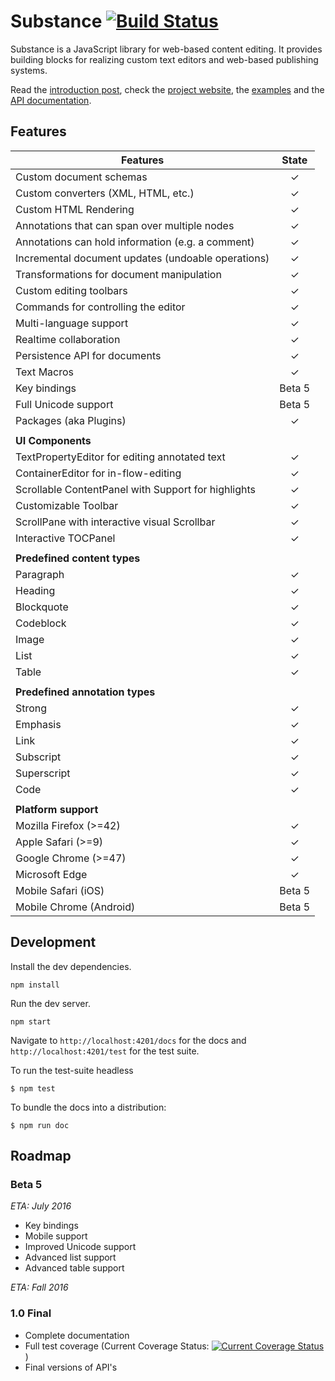 # Substance [![Build Status](https://travis-ci.org/substance/substance.svg?branch=devel)](https://travis-ci.org/substance/substance)

Substance is a JavaScript library for web-based content editing. It provides building blocks for realizing custom text editors and web-based publishing systems.

Read the [introduction post](https://medium.com/@_mql/build-your-own-editor-with-substance-7790eb600109), check the [project website](http://substance.io), the [examples](https://github.com/substance/examples) and the [API documentation](http://substance.io/docs).

## Features

Features                                                                    | State
--------------------------------------------------------------------------- | :------------:
Custom document schemas                                                     | ✓
Custom converters (XML, HTML, etc.)                                         | ✓
Custom HTML Rendering                                                       | ✓
Annotations that can span over multiple nodes                               | ✓
Annotations can hold information (e.g. a comment)                           | ✓
Incremental document updates (undoable operations)                          | ✓
Transformations for document manipulation                                   | ✓
Custom editing toolbars                                                     | ✓
Commands for controlling the editor                                         | ✓
Multi-language support                                                      | ✓
Realtime collaboration                                                      | ✓
Persistence API for documents                                               | ✓
Text Macros                                                                 | ✓
Key bindings                                                                | Beta 5
Full Unicode support                                                        | Beta 5
Packages (aka Plugins)                                                      | ✓
                                                                            |
**UI Components**                                                           |
TextPropertyEditor for editing annotated text                               | ✓
ContainerEditor for in-flow-editing                                         | ✓
Scrollable ContentPanel with Support for highlights                         | ✓
Customizable Toolbar                                                        | ✓
ScrollPane with interactive visual Scrollbar                                | ✓
Interactive TOCPanel                                                        | ✓
                                                                            |
**Predefined content types**                                                |
Paragraph                                                                   | ✓
Heading                                                                     | ✓
Blockquote                                                                  | ✓
Codeblock                                                                   | ✓
Image                                                                       | ✓
List                                                                        | ✓
Table                                                                       | ✓
                                                                            |
**Predefined annotation types**                                             |
Strong                                                                      | ✓
Emphasis                                                                    | ✓
Link                                                                        | ✓
Subscript                                                                   | ✓
Superscript                                                                 | ✓
Code                                                                        | ✓
                                                                            |
**Platform support**                                                        |
Mozilla Firefox (>=42)                                                      | ✓
Apple Safari (>=9)                                                          | ✓
Google Chrome (>=47)                                                        | ✓
Microsoft Edge                                                              | ✓
Mobile Safari (iOS)                                                         | Beta 5
Mobile Chrome (Android)                                                     | Beta 5

## Development

Install the dev dependencies.

```
npm install
```

Run the dev server.

```
npm start
```

Navigate to `http://localhost:4201/docs` for the docs and `http://localhost:4201/test` for the test suite.

To run the test-suite headless

```
$ npm test
```

To bundle the docs into a distribution:

```
$ npm run doc
```

## Roadmap

### Beta 5

*ETA: July 2016*

- Key bindings
- Mobile support
- Improved Unicode support
- Advanced list support
- Advanced table support

*ETA: Fall 2016*

### 1.0 Final

- Complete documentation
- Full test coverage (Current Coverage Status: [![Current Coverage Status](https://coveralls.io/repos/github/substance/substance/badge.svg?branch=develop)](https://coveralls.io/github/substance/substance?branch=develop))
- Final versions of API's
